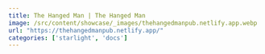 ```yaml
---
title: The Hanged Man | The Hanged Man
image: /src/content/showcase/_images/thehangedmanpub.netlify.app.webp
url: "https://thehangedmanpub.netlify.app/"
categories: ['starlight', 'docs']
---
```

